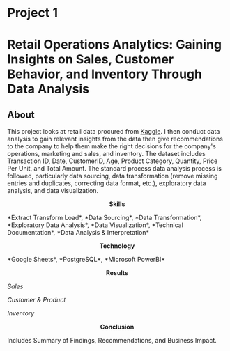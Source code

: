 # Project 1 
# Retail Operations Analytics: Gaining Insights on Sales, Customer Behavior, and Inventory Through Data Analysis

## About 

This project looks at retail data procured from [Kaggle](https://www.kaggle.com/datasets/mohammadtalib786/retail-sales-dataset/data). I then conduct data analysis to gain relevant insights from the data then give recommendations to the company to help them make the right decisions for the company's operations, marketing and sales, and inventory. The dataset includes Transaction ID, Date, CustomerID, Age, Product Category, Quantity, Price Per Unit, and Total Amount. The standard process data analysis process is followed, particularly data sourcing, data transformation (remove missing entries and duplicates, correcting data format, etc.), exploratory data analysis, and data visualization.

<p align="center"><strong>Skills</strong></p>
*Extract Transform Load*, *Data Sourcing*, *Data Transformation*, *Exploratory Data Analysis*, *Data Visualization*, *Technical Documentation*, *Data Analysis & Interpretation*

<p align="center"><strong>Technology</strong></p> 
*Google Sheets*, *PostgreSQL*, *Microsoft PowerBI*

<p align="center"><strong>Results</strong></p>

*Sales*

*Customer & Product*

*Inventory*

<p align="center"><strong>Conclusion</strong></p>

 Includes Summary of Findings, Recommendations, and Business Impact.
